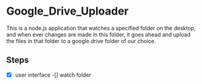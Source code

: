 # Google_Drive_Uploader
This is a node.js application that watches a specified folder on the desktop, and when ever changes are made in this folder, it goes ahead and upload the files in that folder to a google drive folder of our choice.

## Steps
 -[x] user interface
 -[] watch folder

